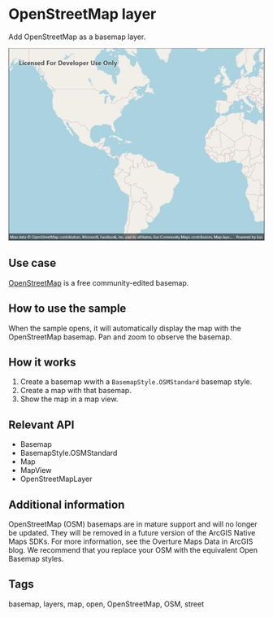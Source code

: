 # OpenStreetMap layer

Add OpenStreetMap as a basemap layer.

![Image of OpenStreetMap layer](openstreetmaplayer.jpg)

## Use case

[OpenStreetMap](https://www.openstreetmap.org) is a free community-edited basemap.

## How to use the sample

When the sample opens, it will automatically display the map with the OpenStreetMap basemap. Pan and zoom to observe the basemap.

## How it works

1. Create a basemap wwith a `BasemapStyle.OSMStandard` basemap style.
2. Create a map with that basemap.
3. Show the map in a map view.

## Relevant API

* Basemap
* BasemapStyle.OSMStandard
* Map
* MapView
* OpenStreetMapLayer

## Additional information

OpenStreetMap (OSM) basemaps are in mature support and will no longer be updated. They will be removed in a future version of the ArcGIS Native Maps SDKs. For more information, see the Overture Maps Data in ArcGIS blog. We recommend that you replace your OSM with the equivalent Open Basemap styles.

## Tags

basemap, layers, map, open, OpenStreetMap, OSM, street
